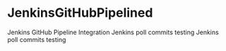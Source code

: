 # JenkinsGitHubPipelined
Jenkins GitHub Pipeline Integration
Jenkins poll commits testing
Jenkins poll commits testing
